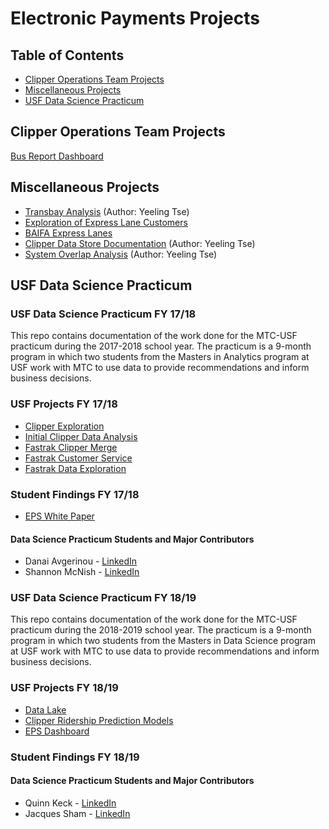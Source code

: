 
# Electronic Payments Projects

## Table of Contents

* [Clipper Operations Team Projects](#clipper---operations-team-projects)
* [Miscellaneous Projects](#miscellaneous-projects)
* [USF Data Science Practicum](#USF-Data-Science-Practicum)





## Clipper Operations Team Projects

[Bus Report Dashboard](/Operations-Bus-Report-Dashboard)

## Miscellaneous Projects

* [Transbay Analysis](/transbay-analysis) (Author: Yeeling Tse)
* [Exploration of Express Lane Customers](/)
* [BAIFA Express Lanes](/baifa-customers)
* [Clipper Data Store Documentation](https://github.com/BayAreaMetro/DataServices/tree/master/Project-Documentation/clipper) (Author: Yeeling Tse)
* [System Overlap Analysis](/system-overlap) (Author: Yeeling Tse)



## USF Data Science Practicum

### USF Data Science Practicum FY 17/18

This repo contains documentation of the work done for the MTC-USF practicum during the 2017-2018 school year. The practicum is a 9-month program in which two students from the Masters in Analytics program at USF work with MTC to use data to provide recommendations and inform business decisions.

### USF Projects FY 17/18

* [Clipper Exploration](/clipper-exploration)
* [Initial Clipper Data Analysis](/initial-clipper-analysis)
* [Fastrak Clipper Merge](/fastrak-clipper-merge)
* [Fastrak Customer Service](/fastrak-customer-service)
* [Fastrak Data Exploration](/fastrak-exploration)

### Student Findings FY 17/18

* [EPS White Paper](https://mtcdrive.app.box.com/file/302192297149)
#### Data Science Practicum Students and Major Contributors

* Danai Avgerinou - [LinkedIn](https://www.linkedin.com/in/danai-avgerinou/)
* Shannon McNish - [LinkedIn](https://www.linkedin.com/in/shannon-mcnish-a8b01871/)

### USF Data Science Practicum FY 18/19

This repo contains documentation of the work done for the MTC-USF practicum during the 2018-2019 school year. The practicum is a 9-month program in which two students from the Masters in Data Science program at USF work with MTC to use data to provide recommendations and inform business decisions.

### USF Projects FY 18/19

* [Data Lake](/data-lake)
* [Clipper Ridership Prediction Models](/clipper-models)
* [EPS Dashboard](/eps-dashboard)

### Student Findings FY 18/19


#### Data Science Practicum Students and Major Contributors

* Quinn Keck - [LinkedIn](https://www.linkedin.com/in/quinn-keck/)
* Jacques Sham - [LinkedIn](https://www.linkedin.com/in/jacquessham/)



